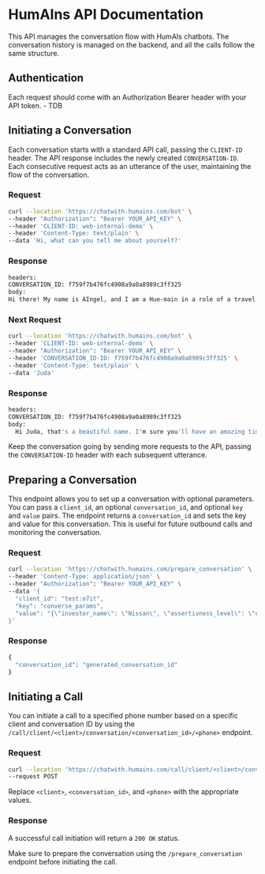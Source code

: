# HumAIns API Documentation

This API manages the conversation flow with HumAIs chatbots. The conversation history is managed on the backend, and all the calls follow the same structure.


## Authentication

Each request should come with an Authorization Bearer header with your API token. - TDB


## Initiating a Conversation

Each conversation starts with a standard API call, passing the `CLIENT-ID` header. The API response includes the newly created `CONVERSATION-ID`. Each consecutive request acts as an utterance of the user, maintaining the flow of the conversation.

### Request

```bash
curl --location 'https://chatwith.humains.com/bot' \
--header "Authorization": "Bearer YOUR_API_KEY" \
--header 'CLIENT-ID: web-internal-demo' \
--header 'Content-Type: text/plain' \
--data 'Hi, what can you tell me about yourself?'
```

### Response

```bash
headers:
CONVERSATION_ID: f759f7b476fc4908a9a0a8989c3ff325
body:
Hi there! My name is AIngel, and I am a Hue-main in a role of a travel agent. I was created by the Israeli startup, Inpris. That makes me an Israeli. What's your name?
```

### Next Request

```bash
curl --location 'https://chatwith.humains.com/bot' \
--header 'CLIENT-ID: web-internal-demo' \
--header "Authorization": "Bearer YOUR_API_KEY" \
--header 'CONVERSATION_ID-ID: f759f7b476fc4908a9a0a8989c3ff325' \
--header 'Content-Type: text/plain' \
--data 'Juda'
```

### Response

```bash
headers:
CONVERSATION_ID: f759f7b476fc4908a9a0a8989c3ff325
body:
  Hi Juda, that's a beautiful name. I'm sure you'll have an amazing time wherever you decide to go! Where are you from?
```

Keep the conversation going by sending more requests to the API, passing the `CONVERSATION-ID` header with each subsequent utterance.

## Preparing a Conversation

This endpoint allows you to set up a conversation with optional parameters. You can pass a `client_id`, an optional `conversation_id`, and optional `key` and `value` pairs. The endpoint returns a `conversation_id` and sets the key and value for this conversation. This is useful for future outbound calls and monitoring the conversation.

### Request

```bash
curl --location 'https://chatwith.humains.com/prepare_conversation' \
--header 'Content-Type: application/json' \
--header "Authorization": "Bearer YOUR_API_KEY" \
--data '{
  "client_id": "test:o7it",
  "key": "converse_params",
  "value": "{\"investor_name\": \"Nissan\", \"assertivness_level\": \"confident\"}"
}'
```

### Response

```bash
{
  "conversation_id": "generated_conversation_id"
}
```

## Initiating a Call

You can initiate a call to a specified phone number based on a specific client and conversation ID by using the `/call/client/<client>/conversation/<conversation_id>/<phone>` endpoint.

### Request

```bash
curl --location 'https://chatwith.humains.com/call/client/<client>/conversation/<conversation_id>/<phone>' \
--request POST
```

Replace `<client>`, `<conversation_id>`, and `<phone>` with the appropriate values.

### Response

A successful call initiation will return a `200 OK` status.

Make sure to prepare the conversation using the `/prepare_conversation` endpoint before initiating the call.
